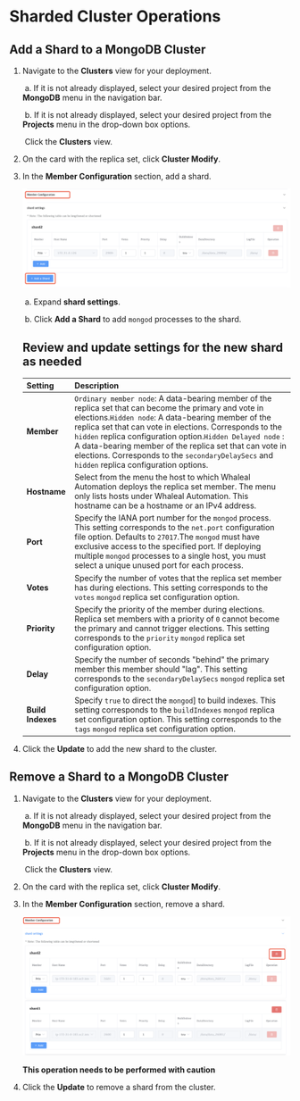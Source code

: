 # Sharded Cluster Operations

## Add a Shard to a MongoDB Cluster

1. Navigate to the **Clusters** view for your deployment.

   ​	a. If it is not already displayed, select your desired project from the **MongoDB** menu in the navigation bar.

   ​	b. If it is not already displayed, select your desired project from the **Projects** menu in the drop-down box options.

   ​	Click the **Clusters** view.

2. On the card with the replica set, click **Cluster Modify**.

3. In the **Member Configuration** section, add a shard.

   ![addshard](../../images/whalealPlatFromImages/05-ManageDeployments/addshard.png)

   ​		a. Expand **shard settings**.

   ​		b. Click **Add a Shard** to add `mongod` processes to the shard.

   ## Review and update settings for the new shard as needed

   

   

   | Setting           | Description                                                  |
   | :---------------- | :----------------------------------------------------------- |
   | **Member**        | `Ordinary member node`:  A data-bearing member of the replica set that can become the primary and vote in elections.`Hidden node`:  A data-bearing member of the replica set that can vote in elections. Corresponds to the `hidden` replica configuration option.`Hidden Delayed node` :  A data-bearing member of the replica set that can vote in elections. Corresponds to the `secondaryDelaySecs` and `hidden` replica configuration options. |
   | **Hostname**      | Select from the menu the host to which Whaleal Automation deploys the replica set member. The menu only lists hosts under Whaleal Automation. This hostname can be a hostname or an IPv4 address. |
   | **Port**          | Specify the IANA port number for the `mongod` process. This setting corresponds to the `net.port` configuration file option. Defaults to `27017`.The `mongod` must have exclusive access to the specified port. If deploying multiple `mongod` processes to a single host, you must select a unique unused port for each process. |
   | **Votes**         | Specify the number of votes that the replica set member has during elections. This setting corresponds to the `votes` `mongod` replica set configuration option. |
   | **Priority**      | Specify the priority of the member during elections. Replica set members with a priority of `0` cannot become the primary and cannot trigger elections. This setting corresponds to the `priority` `mongod` replica set configuration option. |
   | **Delay**         | Specify the number of seconds "behind" the primary member this member should "lag". This setting corresponds to the `secondaryDelaySecs` `mongod` replica set configuration option. |
   | **Build Indexes** | Specify `true` to direct the `mongod`] to build indexes. This setting corresponds to the `buildIndexes` `mongod` replica set configuration option. This setting corresponds to the `tags` `mongod` replica set configuration option. |

   

4. Click the **Update** to add the new shard to the cluster.



## Remove a Shard to a MongoDB Cluster

1. Navigate to the **Clusters** view for your deployment.

   ​		a. If it is not already displayed, select your desired project from the **MongoDB** menu in the navigation bar.

   ​		b. If it is not already displayed, select your desired project from the **Projects** menu in the drop-down box options.

   ​		Click the **Clusters** view.

2. On the card with the replica set, click **Cluster Modify**.

3. In the **Member Configuration** section, remove a shard.

   ![removeshard](../../images/whalealPlatFromImages/05-ManageDeployments/removeshard.png)

   **This operation needs to be performed with caution**

1. Click the **Update** to remove a  shard from the cluster.

